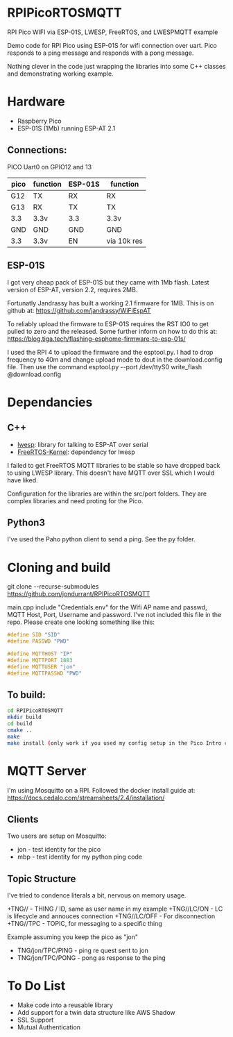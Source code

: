 # RPIPicoRTOSMQTT
RPI Pico WIFI via ESP-01S, LWESP, FreeRTOS, and LWESPMQTT example

Demo code for RPI Pico using ESP-01S for wifi connection over uart.  Pico responds to a ping message and responds with a pong message.

Nothing clever in the code just wrapping the libraries into some C++ classes and demonstrating working example.

# Hardware
+ Raspberry Pico
+ ESP-01S (1Mb) running ESP-AT 2.1

## Connections:
PICO Uart0 on GPIO12 and 13

|pico|function|ESP-01S| function|
|----|--------|-------|---------|
|G12 | TX     | RX    | RX      |
|G13 | RX     | TX    | TX      |
|3.3 | 3.3v   | 3.3   | 3.3v    |
|GND |GND     | GND   | GND     |
|3.3 | 3.3v   | EN    | via 10k res|


## ESP-01S
I got very cheap pack of ESP-01S but they came with 1Mb flash. Latest version of ESP-AT, version 2.2, requires 2MB. 

Fortunatly Jandrassy has built a working 2.1 firmware for 1MB. This is on github at: https://github.com/jandrassy/WiFiEspAT

To reliably upload the firmware to ESP-01S requires the RST IO0 to get pulled to zero and the released. Some further inform on how to do this at: https://blog.tiga.tech/flashing-esphome-firmware-to-esp-01s/

I used the RPI 4 to upload the firmware and the esptool.py. I had to drop frequency to 40m and change upload mode to dout in the download.config file. Then use the command
esptool.py --port /dev/ttyS0 write_flash @download.config

# Dependancies
## C++
+ [lwesp](https://github.com/MaJerle/lwesp): library for talking to ESP-AT over serial
+ [FreeRTOS-Kernel](https://github.com/search?q=freertos#:~:text=FreeRTOS/FreeRTOS-Kernel): dependency for lwesp

I failed to get FreeRTOS MQTT libraries to be stable so have dropped back to using LWESP library. This doesn't have MQTT over SSL which I would have liked.

Configuration for the libraries are within the src/port folders. They are complex libraries and need proting for the Pico.

## Python3
I've used the Paho python client to send a ping. See the py folder.


# Cloning and build
git clone --recurse-submodules https://github.com/jondurrant/RPIPicoRTOSMQTT

main.cpp include "Credentials.env" for the Wifi AP name and passwd, MQTT Host, Port, Username and password. I've not included this file in the repo. Please create one looking something like this:

``` C++
#define SID "SID"
#define PASSWD "PWD"

#define MQTTHOST "IP"
#define MQTTPORT 1883
#define MQTTUSER "jon"
#define MQTTPASSWD "PWD"
```


## To build:
``` bash
cd RPIPicoRTOSMQTT
mkdir build
cd build
cmake ..
make
make install (only work if you used my config setup in the Pico Intro course as does SWD upload of code direct from make).
```


# MQTT Server
I'm using Mosquitto on a RPI. Followed the docker install guide at: https://docs.cedalo.com/streamsheets/2.4/installation/

## Clients
Two users are setup on Mosquitto: 
+ jon - test identity for the pico
+ mbp - test identity for my python ping code

## Topic Structure
I've tried to condence literals a bit, nervous on memory usage. 

+TNG/<ID>/ - THING / ID, same as user name in my example
+TNG/<ID>/LC/ON - LC is lifecycle and annouces connection
+TNG/<ID>/LC/OFF -  For disconnection
+TNG/<ID>/TPC - TOPIC, for messaging to a specific thing

Example assuming you keep the pico as "jon"
+ TNG/jon/TPC/PING - ping re	quest sent to jon
+ TNG/jon/TPC/PONG - pong as response to the ping




# To Do List
+ Make code into a reusable library
+ Add support for a twin data structure like AWS Shadow
+ SSL Support
+ Mutual Authentication
